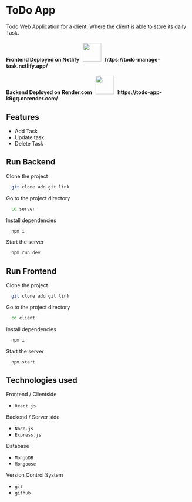 # ToDo App

Todo Web Application for a client. Where the client is able to store its daily Task. 

<h4 align="left">
  Frontend Deployed on Netlify &#160; <img src="https://media.giphy.com/media/FbUuPsOW3oOCdAHexF/giphy.gif" width="50"> &#160; https://todo-manage-task.netlify.app/
</h4>

<h4 align="left">
  Backend Deployed on Render.com &#160; <img src="https://media.giphy.com/media/FbUuPsOW3oOCdAHexF/giphy.gif" width="50"> &#160; https://todo-app-k9gq.onrender.com/
</h4>

## Features

- Add Task
- Update task
- Delete Task


## Run Backend

Clone the project

```bash
  git clone add git link
```

Go to the project directory

```bash
  cd server
```

Install dependencies

```bash
  npm i
```

Start the server

```bash
  npm run dev
```


## Run Frontend 

Clone the project

```bash
  git clone add git link
```

Go to the project directory

```bash
  cd client
```

Install dependencies

```bash
  npm i
```

Start the server

```bash
  npm start
```


## Technologies used

Frontend / Clientside
  
 -  `React.js` 

 Backend / Server side
 
   -  `Node.js` 
   -  `Express.js` 

Database
  -  `MongoDB`
  -  `Mongoose`
  
Version Control System

  -  `git`
  -  `github`